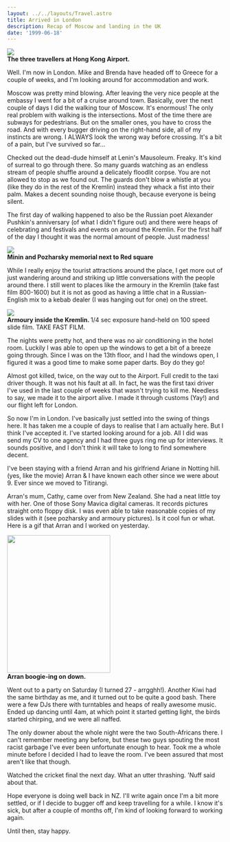 ```yaml
---
layout: ../../layouts/Travel.astro
title: Arrived in London
description: Recap of Moscow and landing in the UK
date: '1999-06-18'
---
```


<!-- start body -->

<p>
    <img src="/travel/images003/threetravellers.jpg"><br><strong>The three travellers at Hong Kong Airport.</strong>
</p>

<p>Well. I'm now in London. Mike
and Brenda have headed off to Greece for a couple of weeks, and I'm
looking around for accommodation and work.</p>
<p>Moscow was pretty mind blowing.
After leaving the very nice people at the embassy I went for a
bit of a cruise around town. Basically, over the next couple of
days I did the walking tour of Moscow. It's enormous! The only
real problem with walking is the intersections. Most of the time
there are subways for pedestrians. But on the smaller ones, you
have to cross the road. And with every bugger driving on the
right-hand side, all of my instincts are wrong. I ALWAYS look the
wrong way before crossing. It's a bit of a pain, but I've
survived so far...</p>
<p>Checked out the dead-dude
himself at Lenin's Mausoleum. Freaky. It's kind of surreal to go
through there. So many guards watching as an endless stream of
people shuffle around a delicately floodlit corpse. You are not
allowed to stop as we found out. The guards don't blow a whistle
at you (like they do in the rest of the Kremlin) instead they
whack a fist into their palm. Makes a decent sounding noise
though, because everyone is being silent.</p>
<p>The first day of walking
happened to also be the Russian poet Alexander Pushkin's
anniversary (of what I didn't figure out) and there were heaps of
celebrating and festivals and events on around the Kremlin. For
the first half of the day I thought it was the normal amount of
people. Just madness!</p>
<p><img src="/travel/images003/pozharsky.jpg"><br><strong>Minin and Pozharsky memorial next to Red square</strong></p>
<p>While I really enjoy the tourist
attractions around the place, I get more out of just wandering
around and striking up little conversations with the people
around there. I still went to places like the armoury in the
Kremlin (take fast film 800-1600) but it is not as good as having
a little chat in a Russian-English mix to a kebab dealer (I was
hanging out for one) on the street.</p>
<p><img src="/travel/images003/armoury.jpg"><br><strong>Armoury inside the Kremlin. 
    </strong>1/4 sec exposure hand-held on 100
speed slide film. TAKE FAST
FILM.</p>
<p>The nights were pretty hot, and&nbsp;there
was no air conditioning in the hotel room. Luckily I was able to
open up the windows to get a bit of a breeze going through. Since
I was on the 13th floor, and I had the windows open, I figured it
was a good time to make some paper darts. Boy do they go!</p>
<p>Almost got killed, twice, on the
way out to the Airport. Full credit to the taxi driver though. It
was not his fault at all. In fact, he was the first taxi driver I've
used in the last couple of weeks that wasn't trying to kill me.
Needless to say, we made it to the airport alive. I made it
through customs (Yay!) and our flight left for London.</p>
<p>So now I'm in London. I've
basically just settled into the swing of things here. It has
taken me a couple of days to realise that I am actually here. But
I think I've accepted it. I've started looking around for a job.
All I did was send my CV to one agency and I had three guys ring
me up for interviews. It sounds positive, and I don't think it
will take to long to find somewhere decent.</p>
<p>I've been staying with a friend
Arran and his girlfriend Ariane in Notting hill. (yes, like the
movie) Arran &amp; I have known each other since we were about 9.
Ever since we moved to Titirangi.</p>
<p>Arran's mum, Cathy, came over
from New Zealand. She had a neat little toy with her. One of
those Sony Mavica digital cameras. It records pictures straight
onto floppy disk. I was even able to take reasonable copies of my
slides with it (see pozharsky and armoury pictures). Is it cool
fun or what. Here is a gif that Arran and I worked on yesterday.</p>
<p><img src="/travel/images003/arranboogie.gif" width="240" height="320"><br><strong>Arran boogie-ing on down.</strong></p>
<p>Went out to a party on Saturday
(I turned 27 - arrgghh!). Another Kiwi had the same birthday as
me, and it turned out to be quite a good bash. There were a few
DJs there with turntables and heaps of really awesome music.
Ended up dancing until 4am, at which point it started getting
light, the birds started chirping, and we were all naffed.</p>
<p>The only downer about the whole
night were the two South-Africans there. I can't remember meeting
any before, but these two guys spouting the most racist garbage I've
ever been unfortunate enough to hear. Took me a whole minute
before I decided I had to leave the room. I've been assured that
most aren't like that though.</p>
<p>Watched the cricket final the
next day. What an utter thrashing. 'Nuff said about that.</p>
<p>Hope everyone is doing well back
in NZ. I'll write again once I'm a bit more settled, or if I
decide to bugger off and keep travelling for a&nbsp;while. I know
it's sick, but after a couple of months off, I'm kind of looking
forward to working again.</p>
<p>Until then, stay happy.</p>


<!-- end body -->


 

